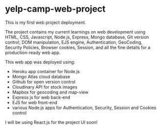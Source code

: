 # yelp-camp-web-project

This is my first web project deployment.

The project contains my current learnings on web development using HTML, CSS, Javascript, Node.js, Express, Mongo database, Git version control, DOM manipulation, EJS engine, Authentication, GeoCoding, Security Policies, Browser cookies, Session, and all the fine details for a production-ready web app.

This web app was deployed using:

- Heroku app container for Node.js
- Mongo Atlas cloud database
- Github for open version control
- Cloudinary API for stock images
- Mapbox for geocoding and map-view
- Express js for web back-end
- EJS for web front-end
- various Node.js apps for Authentication, Security, Session and Cookies control

I will be using React.js for the project UI soon!

